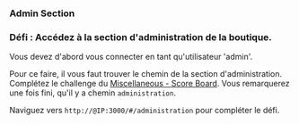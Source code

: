 ### Admin Section

### Défi : Accédez à la section d'administration de la boutique.

Vous devez d'abord vous connecter en tant qu'utilisateur 'admin'.

Pour ce faire, il vous faut trouver le chemin de la section d'administration. Complétez le challenge du [Miscellaneous - Score Board](../master/level%201/score-board.md). Vous remarquerez une fois fini, qu'il y a chemin `administration`. 

Naviguez vers `http://@IP:3000/#/administration` pour compléter le défi.
